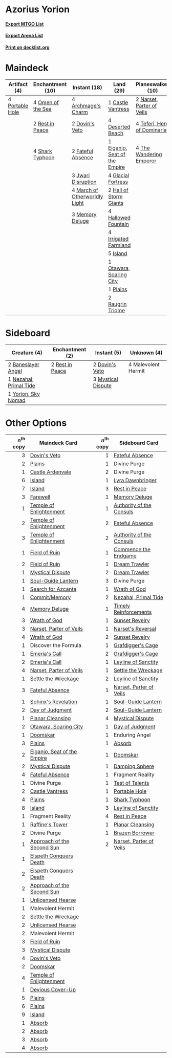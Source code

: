 # Azorius Yorion

#### [Export MTGO List](../collection/Azorius%20Yorion/Azorius%20Yorion.txt)
#### [Export Arena List](../collection/Azorius%20Yorion/Azorius%20Yorion_arena.txt)
#### [Print on decklist.org](http://decklist.org/?deckmain=4%09Archmage's%20Charm%0A1%09Castle%20Vantress%0A1%09Day%20of%20Judgment%0A4%09Deserted%20Beach%0A2%09Dovin's%20Veto%0A1%09Eiganjo,%20Seat%20of%20the%20Empire%0A2%09Farewell%0A2%09Fateful%20Absence%0A4%09Glacial%20Fortress%0A2%09Hall%20of%20Storm%20Giants%0A4%09Hallowed%20Fountain%0A4%09Hengegate%20Pathway%0A4%09Irrigated%20Farmland%0A5%09Island%0A3%09Jwari%20Disruption%0A4%09March%20of%20Otherworldly%20Light%0A3%09Memory%20Deluge%0A2%09Narset,%20Parter%20of%20Veils%0A4%09Omen%20of%20the%20Sea%0A1%09Otawara,%20Soaring%20City%0A1%09Plains%0A4%09Portable%20Hole%0A2%09Raugrin%20Triome%0A2%09Rest%20in%20Peace%0A4%09Shark%20Typhoon%0A4%09Teferi,%20Hero%20of%20Dominaria%0A4%09The%20Wandering%20Emperor%0A2%09Wrath%20of%20God&deckside=2%09Baneslayer%20Angel%0A2%09Dovin's%20Veto%0A4%09Malevolent%20Hermit%0A3%09Mystical%20Dispute%0A1%09Nezahal,%20Primal%20Tide%0A2%09Rest%20in%20Peace%0A1%09Yorion,%20Sky%20Nomad)
# Maindeck

|                                       Artifact (4)                                       |                                      Enchantment (10)                                      |                                              Instant (18)                                              |                                               Land (29)                                                |                                          Planeswalker (10)                                           |                                        Sorcery (5)                                         |    Unknown (4)    |
|------------------------------------------------------------------------------------------|--------------------------------------------------------------------------------------------|--------------------------------------------------------------------------------------------------------|--------------------------------------------------------------------------------------------------------|------------------------------------------------------------------------------------------------------|--------------------------------------------------------------------------------------------|-------------------|
|4 [Portable Hole](http://gatherer.wizards.com/Pages/Card/Details.aspx?multiverseid=527320)|4 [Omen of the Sea](http://gatherer.wizards.com/Pages/Card/Details.aspx?multiverseid=476309)|4 [Archmage's Charm](http://gatherer.wizards.com/Pages/Card/Details.aspx?multiverseid=463989)           |1 [Castle Vantress](http://gatherer.wizards.com/Pages/Card/Details.aspx?multiverseid=473204)            |2 [Narset, Parter of Veils](http://gatherer.wizards.com/Pages/Card/Details.aspx?multiverseid=460988)  |1 [Day of Judgment](http://gatherer.wizards.com/Pages/Card/Details.aspx?multiverseid=439344)|4 Hengegate Pathway|
|                                                                                          |2 [Rest in Peace](http://gatherer.wizards.com/Pages/Card/Details.aspx?multiverseid=442021)  |2 [Dovin's Veto](http://gatherer.wizards.com/Pages/Card/Details.aspx?multiverseid=461120)               |4 [Deserted Beach](http://gatherer.wizards.com/Pages/Card/Details.aspx?multiverseid=535058)             |4 [Teferi, Hero of Dominaria](http://gatherer.wizards.com/Pages/Card/Details.aspx?multiverseid=443095)|2 [Farewell](http://gatherer.wizards.com/Pages/Card/Details.aspx?multiverseid=548306)       |                   |
|                                                                                          |4 [Shark Typhoon](http://gatherer.wizards.com/Pages/Card/Details.aspx?multiverseid=479587)  |2 [Fateful Absence](http://gatherer.wizards.com/Pages/Card/Details.aspx?multiverseid=534774)            |1 [Eiganjo, Seat of the Empire](http://gatherer.wizards.com/Pages/Card/Details.aspx?multiverseid=548581)|4 [The Wandering Emperor](http://gatherer.wizards.com/Pages/Card/Details.aspx?multiverseid=548337)    |2 [Wrath of God](http://gatherer.wizards.com/Pages/Card/Details.aspx?multiverseid=129808)   |                   |
|                                                                                          |                                                                                            |3 [Jwari Disruption](http://gatherer.wizards.com/Pages/Card/Details.aspx?multiverseid=491693)           |4 [Glacial Fortress](http://gatherer.wizards.com/Pages/Card/Details.aspx?multiverseid=190562)           |                                                                                                      |                                                                                            |                   |
|                                                                                          |                                                                                            |4 [March of Otherworldly Light](http://gatherer.wizards.com/Pages/Card/Details.aspx?multiverseid=548321)|2 [Hall of Storm Giants](http://gatherer.wizards.com/Pages/Card/Details.aspx?multiverseid=527544)       |                                                                                                      |                                                                                            |                   |
|                                                                                          |                                                                                            |3 [Memory Deluge](http://gatherer.wizards.com/Pages/Card/Details.aspx?multiverseid=534825)              |4 [Hallowed Fountain](http://gatherer.wizards.com/Pages/Card/Details.aspx?multiverseid=97071)           |                                                                                                      |                                                                                            |                   |
|                                                                                          |                                                                                            |                                                                                                        |4 [Irrigated Farmland](http://gatherer.wizards.com/Pages/Card/Details.aspx?multiverseid=426947)         |                                                                                                      |                                                                                            |                   |
|                                                                                          |                                                                                            |                                                                                                        |5 [Island](http://gatherer.wizards.com/Pages/Card/Details.aspx?multiverseid=439857)                     |                                                                                                      |                                                                                            |                   |
|                                                                                          |                                                                                            |                                                                                                        |1 [Otawara, Soaring City](http://gatherer.wizards.com/Pages/Card/Details.aspx?multiverseid=548584)      |                                                                                                      |                                                                                            |                   |
|                                                                                          |                                                                                            |                                                                                                        |1 [Plains](http://gatherer.wizards.com/Pages/Card/Details.aspx?multiverseid=439856)                     |                                                                                                      |                                                                                            |                   |
|                                                                                          |                                                                                            |                                                                                                        |2 [Raugrin Triome](http://gatherer.wizards.com/Pages/Card/Details.aspx?multiverseid=479771)             |                                                                                                      |                                                                                            |                   |


# Sideboard

|                                          Creature (4)                                           |                                     Enchantment (2)                                      |                                         Instant (5)                                         |    Unknown (4)    |
|-------------------------------------------------------------------------------------------------|------------------------------------------------------------------------------------------|---------------------------------------------------------------------------------------------|-------------------|
|2 [Baneslayer Angel](http://gatherer.wizards.com/Pages/Card/Details.aspx?multiverseid=191065)    |2 [Rest in Peace](http://gatherer.wizards.com/Pages/Card/Details.aspx?multiverseid=442021)|2 [Dovin's Veto](http://gatherer.wizards.com/Pages/Card/Details.aspx?multiverseid=461120)    |4 Malevolent Hermit|
|1 [Nezahal, Primal Tide](http://gatherer.wizards.com/Pages/Card/Details.aspx?multiverseid=439702)|                                                                                          |3 [Mystical Dispute](http://gatherer.wizards.com/Pages/Card/Details.aspx?multiverseid=473020)|                   |
|1 [Yorion, Sky Nomad](http://gatherer.wizards.com/Pages/Card/Details.aspx?multiverseid=479752)   |                                                                                          |                                                                                             |                   |


# Other Options

|*n*<sup>th</sup> copy|                                            Maindeck Card                                             |*n*<sup>th</sup> copy|                                          Sideboard Card                                           |
|--------------------:|------------------------------------------------------------------------------------------------------|--------------------:|---------------------------------------------------------------------------------------------------|
|                    3|[Dovin's Veto](http://gatherer.wizards.com/Pages/Card/Details.aspx?multiverseid=461120)               |                    1|[Fateful Absence](http://gatherer.wizards.com/Pages/Card/Details.aspx?multiverseid=534774)         |
|                    2|[Plains](http://gatherer.wizards.com/Pages/Card/Details.aspx?multiverseid=439856)                     |                    1|Divine Purge                                                                                       |
|                    1|[Castle Ardenvale](http://gatherer.wizards.com/Pages/Card/Details.aspx?multiverseid=473200)           |                    2|Divine Purge                                                                                       |
|                    6|[Island](http://gatherer.wizards.com/Pages/Card/Details.aspx?multiverseid=439857)                     |                    1|[Lyra Dawnbringer](http://gatherer.wizards.com/Pages/Card/Details.aspx?multiverseid=442914)        |
|                    7|[Island](http://gatherer.wizards.com/Pages/Card/Details.aspx?multiverseid=439857)                     |                    3|[Rest in Peace](http://gatherer.wizards.com/Pages/Card/Details.aspx?multiverseid=442021)           |
|                    3|[Farewell](http://gatherer.wizards.com/Pages/Card/Details.aspx?multiverseid=548306)                   |                    1|[Memory Deluge](http://gatherer.wizards.com/Pages/Card/Details.aspx?multiverseid=534825)           |
|                    1|[Temple of Enlightenment](http://gatherer.wizards.com/Pages/Card/Details.aspx?multiverseid=378535)    |                    1|[Authority of the Consuls](http://gatherer.wizards.com/Pages/Card/Details.aspx?multiverseid=417578)|
|                    2|[Temple of Enlightenment](http://gatherer.wizards.com/Pages/Card/Details.aspx?multiverseid=378535)    |                    2|[Fateful Absence](http://gatherer.wizards.com/Pages/Card/Details.aspx?multiverseid=534774)         |
|                    3|[Temple of Enlightenment](http://gatherer.wizards.com/Pages/Card/Details.aspx?multiverseid=378535)    |                    2|[Authority of the Consuls](http://gatherer.wizards.com/Pages/Card/Details.aspx?multiverseid=417578)|
|                    1|[Field of Ruin](http://gatherer.wizards.com/Pages/Card/Details.aspx?multiverseid=435415)              |                    1|[Commence the Endgame](http://gatherer.wizards.com/Pages/Card/Details.aspx?multiverseid=460972)    |
|                    2|[Field of Ruin](http://gatherer.wizards.com/Pages/Card/Details.aspx?multiverseid=435415)              |                    1|[Dream Trawler](http://gatherer.wizards.com/Pages/Card/Details.aspx?multiverseid=476465)           |
|                    1|[Mystical Dispute](http://gatherer.wizards.com/Pages/Card/Details.aspx?multiverseid=473020)           |                    2|[Dream Trawler](http://gatherer.wizards.com/Pages/Card/Details.aspx?multiverseid=476465)           |
|                    1|[Soul-Guide Lantern](http://gatherer.wizards.com/Pages/Card/Details.aspx?multiverseid=476488)         |                    3|Divine Purge                                                                                       |
|                    1|[Search for Azcanta](http://gatherer.wizards.com/Pages/Card/Details.aspx?multiverseid=435226)         |                    1|[Wrath of God](http://gatherer.wizards.com/Pages/Card/Details.aspx?multiverseid=129808)            |
|                    1|[Commit/Memory](http://gatherer.wizards.com/Pages/Card/Details.aspx?multiverseid=426913)              |                    2|[Nezahal, Primal Tide](http://gatherer.wizards.com/Pages/Card/Details.aspx?multiverseid=439702)    |
|                    4|[Memory Deluge](http://gatherer.wizards.com/Pages/Card/Details.aspx?multiverseid=534825)              |                    1|[Timely Reinforcements](http://gatherer.wizards.com/Pages/Card/Details.aspx?multiverseid=220074)   |
|                    3|[Wrath of God](http://gatherer.wizards.com/Pages/Card/Details.aspx?multiverseid=129808)               |                    1|[Sunset Revelry](http://gatherer.wizards.com/Pages/Card/Details.aspx?multiverseid=534796)          |
|                    3|[Narset, Parter of Veils](http://gatherer.wizards.com/Pages/Card/Details.aspx?multiverseid=460988)    |                    1|[Narset's Reversal](http://gatherer.wizards.com/Pages/Card/Details.aspx?multiverseid=460989)       |
|                    4|[Wrath of God](http://gatherer.wizards.com/Pages/Card/Details.aspx?multiverseid=129808)               |                    2|[Sunset Revelry](http://gatherer.wizards.com/Pages/Card/Details.aspx?multiverseid=534796)          |
|                    1|Discover the Formula                                                                                  |                    1|[Grafdigger's Cage](http://gatherer.wizards.com/Pages/Card/Details.aspx?multiverseid=278452)       |
|                    1|[Emeria's Call](http://gatherer.wizards.com/Pages/Card/Details.aspx?multiverseid=491633)              |                    2|[Grafdigger's Cage](http://gatherer.wizards.com/Pages/Card/Details.aspx?multiverseid=278452)       |
|                    2|[Emeria's Call](http://gatherer.wizards.com/Pages/Card/Details.aspx?multiverseid=491633)              |                    1|[Leyline of Sanctity](http://gatherer.wizards.com/Pages/Card/Details.aspx?multiverseid=204993)     |
|                    4|[Narset, Parter of Veils](http://gatherer.wizards.com/Pages/Card/Details.aspx?multiverseid=460988)    |                    1|[Settle the Wreckage](http://gatherer.wizards.com/Pages/Card/Details.aspx?multiverseid=435186)     |
|                    1|[Settle the Wreckage](http://gatherer.wizards.com/Pages/Card/Details.aspx?multiverseid=435186)        |                    2|[Leyline of Sanctity](http://gatherer.wizards.com/Pages/Card/Details.aspx?multiverseid=204993)     |
|                    3|[Fateful Absence](http://gatherer.wizards.com/Pages/Card/Details.aspx?multiverseid=534774)            |                    1|[Narset, Parter of Veils](http://gatherer.wizards.com/Pages/Card/Details.aspx?multiverseid=460988) |
|                    1|[Sphinx's Revelation](http://gatherer.wizards.com/Pages/Card/Details.aspx?multiverseid=460150)        |                    1|[Soul-Guide Lantern](http://gatherer.wizards.com/Pages/Card/Details.aspx?multiverseid=476488)      |
|                    2|[Day of Judgment](http://gatherer.wizards.com/Pages/Card/Details.aspx?multiverseid=439344)            |                    2|[Soul-Guide Lantern](http://gatherer.wizards.com/Pages/Card/Details.aspx?multiverseid=476488)      |
|                    1|[Planar Cleansing](http://gatherer.wizards.com/Pages/Card/Details.aspx?multiverseid=191599)           |                    4|[Mystical Dispute](http://gatherer.wizards.com/Pages/Card/Details.aspx?multiverseid=473020)        |
|                    2|[Otawara, Soaring City](http://gatherer.wizards.com/Pages/Card/Details.aspx?multiverseid=548584)      |                    1|[Day of Judgment](http://gatherer.wizards.com/Pages/Card/Details.aspx?multiverseid=439344)         |
|                    1|[Doomskar](http://gatherer.wizards.com/Pages/Card/Details.aspx?multiverseid=503613)                   |                    1|Enduring Angel                                                                                     |
|                    3|[Plains](http://gatherer.wizards.com/Pages/Card/Details.aspx?multiverseid=439856)                     |                    1|[Absorb](http://gatherer.wizards.com/Pages/Card/Details.aspx?multiverseid=23155)                   |
|                    2|[Eiganjo, Seat of the Empire](http://gatherer.wizards.com/Pages/Card/Details.aspx?multiverseid=548581)|                    1|[Doomskar](http://gatherer.wizards.com/Pages/Card/Details.aspx?multiverseid=503613)                |
|                    2|[Mystical Dispute](http://gatherer.wizards.com/Pages/Card/Details.aspx?multiverseid=473020)           |                    1|[Damping Sphere](http://gatherer.wizards.com/Pages/Card/Details.aspx?multiverseid=443101)          |
|                    4|[Fateful Absence](http://gatherer.wizards.com/Pages/Card/Details.aspx?multiverseid=534774)            |                    1|Fragment Reality                                                                                   |
|                    1|Divine Purge                                                                                          |                    1|[Test of Talents](http://gatherer.wizards.com/Pages/Card/Details.aspx?multiverseid=513536)         |
|                    2|[Castle Vantress](http://gatherer.wizards.com/Pages/Card/Details.aspx?multiverseid=473204)            |                    1|[Portable Hole](http://gatherer.wizards.com/Pages/Card/Details.aspx?multiverseid=527320)           |
|                    4|[Plains](http://gatherer.wizards.com/Pages/Card/Details.aspx?multiverseid=439856)                     |                    1|[Shark Typhoon](http://gatherer.wizards.com/Pages/Card/Details.aspx?multiverseid=479587)           |
|                    8|[Island](http://gatherer.wizards.com/Pages/Card/Details.aspx?multiverseid=439857)                     |                    3|[Leyline of Sanctity](http://gatherer.wizards.com/Pages/Card/Details.aspx?multiverseid=204993)     |
|                    1|Fragment Reality                                                                                      |                    4|[Rest in Peace](http://gatherer.wizards.com/Pages/Card/Details.aspx?multiverseid=442021)           |
|                    1|[Raffine's Tower](http://gatherer.wizards.com/Pages/Card/Details.aspx?multiverseid=555455)            |                    1|[Planar Cleansing](http://gatherer.wizards.com/Pages/Card/Details.aspx?multiverseid=191599)        |
|                    2|Divine Purge                                                                                          |                    1|[Brazen Borrower](http://gatherer.wizards.com/Pages/Card/Details.aspx?multiverseid=473001)         |
|                    1|[Approach of the Second Sun](http://gatherer.wizards.com/Pages/Card/Details.aspx?multiverseid=426706) |                    2|[Narset, Parter of Veils](http://gatherer.wizards.com/Pages/Card/Details.aspx?multiverseid=460988) |
|                    1|[Elspeth Conquers Death](http://gatherer.wizards.com/Pages/Card/Details.aspx?multiverseid=476264)     |                     |                                                                                                   |
|                    2|[Elspeth Conquers Death](http://gatherer.wizards.com/Pages/Card/Details.aspx?multiverseid=476264)     |                     |                                                                                                   |
|                    2|[Approach of the Second Sun](http://gatherer.wizards.com/Pages/Card/Details.aspx?multiverseid=426706) |                     |                                                                                                   |
|                    1|[Unlicensed Hearse](http://gatherer.wizards.com/Pages/Card/Details.aspx?multiverseid=555447)          |                     |                                                                                                   |
|                    1|Malevolent Hermit                                                                                     |                     |                                                                                                   |
|                    2|[Settle the Wreckage](http://gatherer.wizards.com/Pages/Card/Details.aspx?multiverseid=435186)        |                     |                                                                                                   |
|                    2|[Unlicensed Hearse](http://gatherer.wizards.com/Pages/Card/Details.aspx?multiverseid=555447)          |                     |                                                                                                   |
|                    2|Malevolent Hermit                                                                                     |                     |                                                                                                   |
|                    3|[Field of Ruin](http://gatherer.wizards.com/Pages/Card/Details.aspx?multiverseid=435415)              |                     |                                                                                                   |
|                    3|[Mystical Dispute](http://gatherer.wizards.com/Pages/Card/Details.aspx?multiverseid=473020)           |                     |                                                                                                   |
|                    4|[Dovin's Veto](http://gatherer.wizards.com/Pages/Card/Details.aspx?multiverseid=461120)               |                     |                                                                                                   |
|                    2|[Doomskar](http://gatherer.wizards.com/Pages/Card/Details.aspx?multiverseid=503613)                   |                     |                                                                                                   |
|                    4|[Temple of Enlightenment](http://gatherer.wizards.com/Pages/Card/Details.aspx?multiverseid=378535)    |                     |                                                                                                   |
|                    1|[Devious Cover-Up](http://gatherer.wizards.com/Pages/Card/Details.aspx?multiverseid=452785)           |                     |                                                                                                   |
|                    5|[Plains](http://gatherer.wizards.com/Pages/Card/Details.aspx?multiverseid=439856)                     |                     |                                                                                                   |
|                    6|[Plains](http://gatherer.wizards.com/Pages/Card/Details.aspx?multiverseid=439856)                     |                     |                                                                                                   |
|                    9|[Island](http://gatherer.wizards.com/Pages/Card/Details.aspx?multiverseid=439857)                     |                     |                                                                                                   |
|                    1|[Absorb](http://gatherer.wizards.com/Pages/Card/Details.aspx?multiverseid=23155)                      |                     |                                                                                                   |
|                    2|[Absorb](http://gatherer.wizards.com/Pages/Card/Details.aspx?multiverseid=23155)                      |                     |                                                                                                   |
|                    3|[Absorb](http://gatherer.wizards.com/Pages/Card/Details.aspx?multiverseid=23155)                      |                     |                                                                                                   |
|                    4|[Absorb](http://gatherer.wizards.com/Pages/Card/Details.aspx?multiverseid=23155)                      |                     |                                                                                                   |

